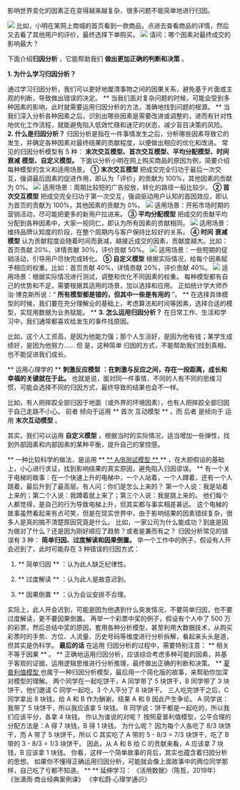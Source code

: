 影响世界变化的因素正在变得越来越复杂，很多问题不能简单地进行归因。

![](https://mmbiz.qpic.cn/mmbiz_png/giaycic3UNwo0kQQup61aV2mdWMxPE6C1dq1sPnzC0zgEVUIHY9JUpXT2FHAic5Sko3QeoGmw7h14fibrjAzIuc5CQ/640?wx_fmt=png)
比如，小明在某网上商城的首页看到一款商品，点进去查看商品的详情，然后又去看了其他用户的评价，最终选择下单购买。
![](https://mmbiz.qpic.cn/mmbiz_png/giaycic3UNwo0cv3uSwsibc6KWovayE0YXxfoiagWSrZwFDOYOeEodk8pbqaQKHeibAHboApcks6iaicJ3Df0XQLP8lxw/640?wx_fmt=png)
请问：哪个因素对最终成交的影响最大？  

下面介绍**归因分析** ，它能帮助我们 **做出更加正确的判断和决策** 。  

**1\. 为什么学习归因分析？**

通过学习归因分析，我们可以更好地厘清事物之间的因果关系，避免基于片面或主观的判断，导致做出错误的决定。  **
当我们面对复杂问题的时候，可能会受到多种因素的影响，此时就需要运用归因分析的方法，准确地找到问题的根源。  **
当我们深入分析各种因素之后，识别出哪些因素是需要改进或调整的，进而有针对性地优化工作流程，就能避免陷入低效忙碌和迷茫的状态，减少盲目决策的风险。
**2\. 什么是归因分析？** 归因分析是指在一件事情发生之后，分析哪些因素导致它的发生，并确定各种因素对最终结果的贡献程度，以便做出相应的优化和改进。
常见的归因分析模型有 5 种： **末次交互模型、首次交互模型、平均分配模型、时间** **衰减** **模型、自定义模型。**
下面以分析小明在网上购买商品的原因为例，简要介绍每种模型的含义和适用场景。  **① 末次交互模型**
把成交完全归功于最后一次交互，强调最后因素的促进作用，即认为「评价」的贡献为 100%，其他因素的贡献为 0%。
![](https://mmbiz.qpic.cn/mmbiz_png/giaycic3UNwo0cv3uSwsibc6KWovayE0YXxCVXCQFichhTBXGtPw8RyglSbK3mia3wutIqyDsrFcfqQTdpwOQ0zRRcA/640?wx_fmt=png)
适用场景：周期比较短的广告投放，转化的路径一般比较少。  **② 首次交互模型**
把成交完全归功于第一次交互，强调驱动用户认知的首因效应，即认为首页的贡献为 100%，其他因素的贡献为 0%。
![](https://mmbiz.qpic.cn/mmbiz_png/giaycic3UNwo0cv3uSwsibc6KWovayE0YXxfcibEiaD89M856l6SA1KaEaRJQQ8KM0YmlNoOmKTudfXYEzJAb1iaoB0Q/640?wx_fmt=png)
适用场景：开拓市场时期的营销活动，尽可能把更多的新用户拉进来。  **③ 平均分配模型**
把成交的贡献平均分配到各种因素中，大家一视同仁，即认为所有因素的贡献相同。
![](https://mmbiz.qpic.cn/mmbiz_png/giaycic3UNwo0cv3uSwsibc6KWovayE0YXxzz1mTzsQJ9NpTciaHmbGvhnFRmwzA6N1ANHx98fx6rCEr4xOq3ibTQbA/640?wx_fmt=png)
适用场景：维持品牌认知度的阶段，在整个周期内与客户保持比较好的关系。  **④ 时间** **衰减** **模型**
认为贡献程度会随着时间而衰减，越接近成交的因素，贡献度越大。比如：首页贡献 20%，详情贡献 30%，评价贡献 50%。
![](https://mmbiz.qpic.cn/mmbiz_png/giaycic3UNwo0cv3uSwsibc6KWovayE0YXxnR3RVKpiaxSLGGmWeAKmUxCYGJJJNd7rFGtJKr5yDoXIhiaQukA1uN9Q/640?wx_fmt=png)
适用场景：一些短期的促销活动，引导用户尽快完成转化。  **⑤ 自定义模型** 根据实际情况，给每个因素赋予相应的权重。比如：首页贡献 40%，详情贡献
20%，评价贡献 40%。
![](https://mmbiz.qpic.cn/mmbiz_png/giaycic3UNwo0cv3uSwsibc6KWovayE0YXxUX3kfb8a47hfqQvZO2RyEq1PH4Lkzf7kOVScF0gfZX4lKj0jUoibNNg/640?wx_fmt=png)
适用场景：根据实际情况进行测试，调整和优化不同因素的权重。  每种模型都有自己的优势和不足，需要根据其适用的场景，加以选择和应用。
正如统计学大师乔治·博克斯所说：“ **所有模型都是错的，但其中一些是有用的** ”。  **
在选择具体模型的时候，我们要在充分理解业的基础上，考虑算法和时间等因素，选择合适的模型，实现用数据为业务赋能。  ** **3\. 怎么运用归因分析？**
在日常工作、生活和学习中，我们通常都喜欢给发生的事件找原因。

比如，这个人工资高，是因为他能力强；那个人生活好，是因为他有钱；某学生成绩好，是因为他努力……  但  是，这种简单
归因的方式，不能帮助我们找到真相，也不能促进我们成长。

** 运用心理学的  ** **刺激反应模型** **：在刺激与反应之间，存在一段距离，成长和幸福的关键就在于此。**
也就是说，面对同一件事情，不同的人有不同的思维习惯，可能会选择不同的归因方式，最终导致的结果也会不一样。

比如，有人把摔跤全部归因于地面（或外界的环境因素），也有人把摔跤全部归因于自己走路不小心。  前者  倾向于运用  ** 首次  互动模型  ** ，而
后者  是倾向于  运用 **末次互动模型** 。

其实，我们可以运用 **自定义模型** ，根据当时的实际情况，适当增加一些弹性，找到外部因素和内部因素的某种平衡，提升自己的掌控感。

** 一种比较科学的做法，是运用  ** [ ** A/B测试模型  **
](https://mp.weixin.qq.com/s?__biz=MzA4ODE2OTIxMw==&mid=2653477755&idx=1&sn=6097fc38a9d2aa0562d0aaca39cb9222&scene=21#wechat_redirect)
** ，在大胆假设的基础上，小心进行求证，找到影响结果的真实原因，避免陷入归因谬误。  **
有一个关于电梯的故事：在一个快速上升的电梯中，一个人站着，一个人蹲着，还有一个人跳着，最后升到了最高层。有人问：你们是怎么上来的？
第一个人说：我是站着上来的；第二个人说：我蹲着就上来了；第三个人说：我是跳上来的。  他们每个人都觉得，是自己的行为导致电梯上升，但其实都与事实相差甚远。
这个电梯的故事虽然看起来有点可笑，但是在现实世界中，由于影响结果的因素错综复杂，很多人是真的搞不清楚原因究竟是什么。
比如，一家公司为什么能成功？到底是因为做对了什么？还是因为刚好顺应了趋势？或者是兼而有之？  归因分析常见的错误有 3 种：
**简单归因、过度解读和因果倒置。** 举一个工作中的例子，假设有人开会迟到了，此时可能存在 3 种错误的归因方式：

  1. ** 简单归因  ** ：认为此人缺乏纪律性。 

  2. ** 过度解读  ** ：认为此人是故意迟到。 

  3. ** 因果倒置  ** ：认为会议安排不合理。   

  
实际上，此人开会迟到，可能是因为他遇到什么突发情况，不要简单归因，也不要过度解读，更不要因果倒置。  再举一个彩票中奖的例子，假设有个人中了 500
万的彩票，然后总结中奖的原因，套用各种分析模型，甚至利用大数据技术，从购买彩票时的手势、方位、人流量、历史号码等维度进行分析拆解，看起来头头是道，但其实是伪科学。
**最后的话** 在运用  归因分析的过程中，需要特别注意：  ** 相关不等于因果  ** 。  **
正确地运用归因分析，应该综合考虑多种可能的因素，并基于客观的证据，运用逻辑思维进行分析推理，最终做出正确的判断和决策。  ** [ 夏普利值模型
](https://mp.weixin.qq.com/s?__biz=MzA4ODE2OTIxMw==&mid=2653477319&idx=1&sn=a5e8945da69db7cd14e76173694fbc73&scene=21#wechat_redirect)
也属于一种归因分析模型，最后用一个简化版的故事，来帮助你加深对模型的理解。  两个同学在一起吃饼干，A 同学带了 5 块饼干，B 同学带了 3
块饼干，他们邀请 C 同学一起吃，3 个人平分了 8 块饼干。  三人吃完饼干之后，C 同学拿出 8 块钱，给 A 和 B 作为酬谢，结果 A 和 B
因此产生争论。  A 同学说：我带了 5 块饼干，所以我应该拿 5 块钱。  B 同学说：饼干都是一起吃的，所以我们应该平分，各拿 4 块钱。
你认为谁说的对呢？  按照夏普利值模型，公平合理的分配方法是：A 得 7 块钱，B 得 1 块钱。  为什么呢？  因为每个人各吃了 8/3 块饼干，而 A
带了 5 块饼干，所以 C 其实吃了 A 带的 5 - 8/3 = 7/3 块饼干，吃了 B 带的 3 - 8/3 = 1/3 块饼干。  因此，从 A 和
B 给 C 的贡献来看，A 应该拿 7 块钱，B 应该拿 1 块钱。  你看，这样一个简单故事的背后，其实也蕴含着归因分析的思想。
如果你不懂得正确运用归因分析，可能就会像上面故事中的两位同学那样，自己吃了亏都不知道。  ** ** 延伸学习：  《活用数据》（陈哲，2019年）
《张潇雨·商业经典案例课》  《李松蔚·心理学通识》